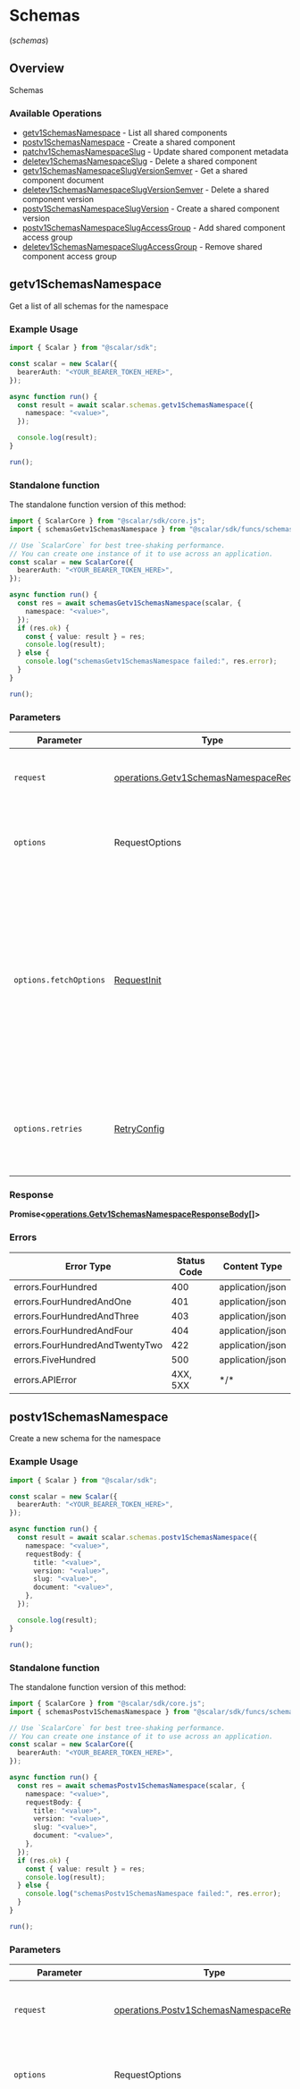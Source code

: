 # Schemas
(*schemas*)

## Overview

Schemas

### Available Operations

* [getv1SchemasNamespace](#getv1schemasnamespace) - List all shared components
* [postv1SchemasNamespace](#postv1schemasnamespace) - Create a shared component
* [patchv1SchemasNamespaceSlug](#patchv1schemasnamespaceslug) - Update shared component metadata
* [deletev1SchemasNamespaceSlug](#deletev1schemasnamespaceslug) - Delete a shared component
* [getv1SchemasNamespaceSlugVersionSemver](#getv1schemasnamespaceslugversionsemver) - Get a shared component document
* [deletev1SchemasNamespaceSlugVersionSemver](#deletev1schemasnamespaceslugversionsemver) - Delete a shared component version
* [postv1SchemasNamespaceSlugVersion](#postv1schemasnamespaceslugversion) - Create a shared component version
* [postv1SchemasNamespaceSlugAccessGroup](#postv1schemasnamespaceslugaccessgroup) - Add shared component access group
* [deletev1SchemasNamespaceSlugAccessGroup](#deletev1schemasnamespaceslugaccessgroup) - Remove shared component access group

## getv1SchemasNamespace

Get a list of all schemas for the namespace

### Example Usage

```typescript
import { Scalar } from "@scalar/sdk";

const scalar = new Scalar({
  bearerAuth: "<YOUR_BEARER_TOKEN_HERE>",
});

async function run() {
  const result = await scalar.schemas.getv1SchemasNamespace({
    namespace: "<value>",
  });

  console.log(result);
}

run();
```

### Standalone function

The standalone function version of this method:

```typescript
import { ScalarCore } from "@scalar/sdk/core.js";
import { schemasGetv1SchemasNamespace } from "@scalar/sdk/funcs/schemasGetv1SchemasNamespace.js";

// Use `ScalarCore` for best tree-shaking performance.
// You can create one instance of it to use across an application.
const scalar = new ScalarCore({
  bearerAuth: "<YOUR_BEARER_TOKEN_HERE>",
});

async function run() {
  const res = await schemasGetv1SchemasNamespace(scalar, {
    namespace: "<value>",
  });
  if (res.ok) {
    const { value: result } = res;
    console.log(result);
  } else {
    console.log("schemasGetv1SchemasNamespace failed:", res.error);
  }
}

run();
```

### Parameters

| Parameter                                                                                                                                                                      | Type                                                                                                                                                                           | Required                                                                                                                                                                       | Description                                                                                                                                                                    |
| ------------------------------------------------------------------------------------------------------------------------------------------------------------------------------ | ------------------------------------------------------------------------------------------------------------------------------------------------------------------------------ | ------------------------------------------------------------------------------------------------------------------------------------------------------------------------------ | ------------------------------------------------------------------------------------------------------------------------------------------------------------------------------ |
| `request`                                                                                                                                                                      | [operations.Getv1SchemasNamespaceRequest](../../models/operations/getv1schemasnamespacerequest.md)                                                                             | :heavy_check_mark:                                                                                                                                                             | The request object to use for the request.                                                                                                                                     |
| `options`                                                                                                                                                                      | RequestOptions                                                                                                                                                                 | :heavy_minus_sign:                                                                                                                                                             | Used to set various options for making HTTP requests.                                                                                                                          |
| `options.fetchOptions`                                                                                                                                                         | [RequestInit](https://developer.mozilla.org/en-US/docs/Web/API/Request/Request#options)                                                                                        | :heavy_minus_sign:                                                                                                                                                             | Options that are passed to the underlying HTTP request. This can be used to inject extra headers for examples. All `Request` options, except `method` and `body`, are allowed. |
| `options.retries`                                                                                                                                                              | [RetryConfig](../../lib/utils/retryconfig.md)                                                                                                                                  | :heavy_minus_sign:                                                                                                                                                             | Enables retrying HTTP requests under certain failure conditions.                                                                                                               |

### Response

**Promise\<[operations.Getv1SchemasNamespaceResponseBody[]](../../models/.md)\>**

### Errors

| Error Type                     | Status Code                    | Content Type                   |
| ------------------------------ | ------------------------------ | ------------------------------ |
| errors.FourHundred             | 400                            | application/json               |
| errors.FourHundredAndOne       | 401                            | application/json               |
| errors.FourHundredAndThree     | 403                            | application/json               |
| errors.FourHundredAndFour      | 404                            | application/json               |
| errors.FourHundredAndTwentyTwo | 422                            | application/json               |
| errors.FiveHundred             | 500                            | application/json               |
| errors.APIError                | 4XX, 5XX                       | \*/\*                          |

## postv1SchemasNamespace

Create a new schema for the namespace

### Example Usage

```typescript
import { Scalar } from "@scalar/sdk";

const scalar = new Scalar({
  bearerAuth: "<YOUR_BEARER_TOKEN_HERE>",
});

async function run() {
  const result = await scalar.schemas.postv1SchemasNamespace({
    namespace: "<value>",
    requestBody: {
      title: "<value>",
      version: "<value>",
      slug: "<value>",
      document: "<value>",
    },
  });

  console.log(result);
}

run();
```

### Standalone function

The standalone function version of this method:

```typescript
import { ScalarCore } from "@scalar/sdk/core.js";
import { schemasPostv1SchemasNamespace } from "@scalar/sdk/funcs/schemasPostv1SchemasNamespace.js";

// Use `ScalarCore` for best tree-shaking performance.
// You can create one instance of it to use across an application.
const scalar = new ScalarCore({
  bearerAuth: "<YOUR_BEARER_TOKEN_HERE>",
});

async function run() {
  const res = await schemasPostv1SchemasNamespace(scalar, {
    namespace: "<value>",
    requestBody: {
      title: "<value>",
      version: "<value>",
      slug: "<value>",
      document: "<value>",
    },
  });
  if (res.ok) {
    const { value: result } = res;
    console.log(result);
  } else {
    console.log("schemasPostv1SchemasNamespace failed:", res.error);
  }
}

run();
```

### Parameters

| Parameter                                                                                                                                                                      | Type                                                                                                                                                                           | Required                                                                                                                                                                       | Description                                                                                                                                                                    |
| ------------------------------------------------------------------------------------------------------------------------------------------------------------------------------ | ------------------------------------------------------------------------------------------------------------------------------------------------------------------------------ | ------------------------------------------------------------------------------------------------------------------------------------------------------------------------------ | ------------------------------------------------------------------------------------------------------------------------------------------------------------------------------ |
| `request`                                                                                                                                                                      | [operations.Postv1SchemasNamespaceRequest](../../models/operations/postv1schemasnamespacerequest.md)                                                                           | :heavy_check_mark:                                                                                                                                                             | The request object to use for the request.                                                                                                                                     |
| `options`                                                                                                                                                                      | RequestOptions                                                                                                                                                                 | :heavy_minus_sign:                                                                                                                                                             | Used to set various options for making HTTP requests.                                                                                                                          |
| `options.fetchOptions`                                                                                                                                                         | [RequestInit](https://developer.mozilla.org/en-US/docs/Web/API/Request/Request#options)                                                                                        | :heavy_minus_sign:                                                                                                                                                             | Options that are passed to the underlying HTTP request. This can be used to inject extra headers for examples. All `Request` options, except `method` and `body`, are allowed. |
| `options.retries`                                                                                                                                                              | [RetryConfig](../../lib/utils/retryconfig.md)                                                                                                                                  | :heavy_minus_sign:                                                                                                                                                             | Enables retrying HTTP requests under certain failure conditions.                                                                                                               |

### Response

**Promise\<[operations.Postv1SchemasNamespaceResponseBody](../../models/operations/postv1schemasnamespaceresponsebody.md)\>**

### Errors

| Error Type                     | Status Code                    | Content Type                   |
| ------------------------------ | ------------------------------ | ------------------------------ |
| errors.FourHundred             | 400                            | application/json               |
| errors.FourHundredAndOne       | 401                            | application/json               |
| errors.FourHundredAndThree     | 403                            | application/json               |
| errors.FourHundredAndFour      | 404                            | application/json               |
| errors.FourHundredAndTwentyTwo | 422                            | application/json               |
| errors.FiveHundred             | 500                            | application/json               |
| errors.APIError                | 4XX, 5XX                       | \*/\*                          |

## patchv1SchemasNamespaceSlug

Update schema metadata

### Example Usage

```typescript
import { Scalar } from "@scalar/sdk";

const scalar = new Scalar({
  bearerAuth: "<YOUR_BEARER_TOKEN_HERE>",
});

async function run() {
  const result = await scalar.schemas.patchv1SchemasNamespaceSlug({
    namespace: "<value>",
    slug: "<value>",
    requestBody: {},
  });

  console.log(result);
}

run();
```

### Standalone function

The standalone function version of this method:

```typescript
import { ScalarCore } from "@scalar/sdk/core.js";
import { schemasPatchv1SchemasNamespaceSlug } from "@scalar/sdk/funcs/schemasPatchv1SchemasNamespaceSlug.js";

// Use `ScalarCore` for best tree-shaking performance.
// You can create one instance of it to use across an application.
const scalar = new ScalarCore({
  bearerAuth: "<YOUR_BEARER_TOKEN_HERE>",
});

async function run() {
  const res = await schemasPatchv1SchemasNamespaceSlug(scalar, {
    namespace: "<value>",
    slug: "<value>",
    requestBody: {},
  });
  if (res.ok) {
    const { value: result } = res;
    console.log(result);
  } else {
    console.log("schemasPatchv1SchemasNamespaceSlug failed:", res.error);
  }
}

run();
```

### Parameters

| Parameter                                                                                                                                                                      | Type                                                                                                                                                                           | Required                                                                                                                                                                       | Description                                                                                                                                                                    |
| ------------------------------------------------------------------------------------------------------------------------------------------------------------------------------ | ------------------------------------------------------------------------------------------------------------------------------------------------------------------------------ | ------------------------------------------------------------------------------------------------------------------------------------------------------------------------------ | ------------------------------------------------------------------------------------------------------------------------------------------------------------------------------ |
| `request`                                                                                                                                                                      | [operations.Patchv1SchemasNamespaceSlugRequest](../../models/operations/patchv1schemasnamespaceslugrequest.md)                                                                 | :heavy_check_mark:                                                                                                                                                             | The request object to use for the request.                                                                                                                                     |
| `options`                                                                                                                                                                      | RequestOptions                                                                                                                                                                 | :heavy_minus_sign:                                                                                                                                                             | Used to set various options for making HTTP requests.                                                                                                                          |
| `options.fetchOptions`                                                                                                                                                         | [RequestInit](https://developer.mozilla.org/en-US/docs/Web/API/Request/Request#options)                                                                                        | :heavy_minus_sign:                                                                                                                                                             | Options that are passed to the underlying HTTP request. This can be used to inject extra headers for examples. All `Request` options, except `method` and `body`, are allowed. |
| `options.retries`                                                                                                                                                              | [RetryConfig](../../lib/utils/retryconfig.md)                                                                                                                                  | :heavy_minus_sign:                                                                                                                                                             | Enables retrying HTTP requests under certain failure conditions.                                                                                                               |

### Response

**Promise\<[any](../../models/.md)\>**

### Errors

| Error Type                     | Status Code                    | Content Type                   |
| ------------------------------ | ------------------------------ | ------------------------------ |
| errors.FourHundred             | 400                            | application/json               |
| errors.FourHundredAndOne       | 401                            | application/json               |
| errors.FourHundredAndThree     | 403                            | application/json               |
| errors.FourHundredAndFour      | 404                            | application/json               |
| errors.FourHundredAndTwentyTwo | 422                            | application/json               |
| errors.FiveHundred             | 500                            | application/json               |
| errors.APIError                | 4XX, 5XX                       | \*/\*                          |

## deletev1SchemasNamespaceSlug

Delete a specific schema and all of the related versions

### Example Usage

```typescript
import { Scalar } from "@scalar/sdk";

const scalar = new Scalar({
  bearerAuth: "<YOUR_BEARER_TOKEN_HERE>",
});

async function run() {
  const result = await scalar.schemas.deletev1SchemasNamespaceSlug({
    namespace: "<value>",
    slug: "<value>",
  });

  console.log(result);
}

run();
```

### Standalone function

The standalone function version of this method:

```typescript
import { ScalarCore } from "@scalar/sdk/core.js";
import { schemasDeletev1SchemasNamespaceSlug } from "@scalar/sdk/funcs/schemasDeletev1SchemasNamespaceSlug.js";

// Use `ScalarCore` for best tree-shaking performance.
// You can create one instance of it to use across an application.
const scalar = new ScalarCore({
  bearerAuth: "<YOUR_BEARER_TOKEN_HERE>",
});

async function run() {
  const res = await schemasDeletev1SchemasNamespaceSlug(scalar, {
    namespace: "<value>",
    slug: "<value>",
  });
  if (res.ok) {
    const { value: result } = res;
    console.log(result);
  } else {
    console.log("schemasDeletev1SchemasNamespaceSlug failed:", res.error);
  }
}

run();
```

### Parameters

| Parameter                                                                                                                                                                      | Type                                                                                                                                                                           | Required                                                                                                                                                                       | Description                                                                                                                                                                    |
| ------------------------------------------------------------------------------------------------------------------------------------------------------------------------------ | ------------------------------------------------------------------------------------------------------------------------------------------------------------------------------ | ------------------------------------------------------------------------------------------------------------------------------------------------------------------------------ | ------------------------------------------------------------------------------------------------------------------------------------------------------------------------------ |
| `request`                                                                                                                                                                      | [operations.Deletev1SchemasNamespaceSlugRequest](../../models/operations/deletev1schemasnamespaceslugrequest.md)                                                               | :heavy_check_mark:                                                                                                                                                             | The request object to use for the request.                                                                                                                                     |
| `options`                                                                                                                                                                      | RequestOptions                                                                                                                                                                 | :heavy_minus_sign:                                                                                                                                                             | Used to set various options for making HTTP requests.                                                                                                                          |
| `options.fetchOptions`                                                                                                                                                         | [RequestInit](https://developer.mozilla.org/en-US/docs/Web/API/Request/Request#options)                                                                                        | :heavy_minus_sign:                                                                                                                                                             | Options that are passed to the underlying HTTP request. This can be used to inject extra headers for examples. All `Request` options, except `method` and `body`, are allowed. |
| `options.retries`                                                                                                                                                              | [RetryConfig](../../lib/utils/retryconfig.md)                                                                                                                                  | :heavy_minus_sign:                                                                                                                                                             | Enables retrying HTTP requests under certain failure conditions.                                                                                                               |

### Response

**Promise\<[any](../../models/.md)\>**

### Errors

| Error Type                     | Status Code                    | Content Type                   |
| ------------------------------ | ------------------------------ | ------------------------------ |
| errors.FourHundred             | 400                            | application/json               |
| errors.FourHundredAndOne       | 401                            | application/json               |
| errors.FourHundredAndThree     | 403                            | application/json               |
| errors.FourHundredAndFour      | 404                            | application/json               |
| errors.FourHundredAndTwentyTwo | 422                            | application/json               |
| errors.FiveHundred             | 500                            | application/json               |
| errors.APIError                | 4XX, 5XX                       | \*/\*                          |

## getv1SchemasNamespaceSlugVersionSemver

Get a specific schema document

### Example Usage

```typescript
import { Scalar } from "@scalar/sdk";

const scalar = new Scalar({
  bearerAuth: "<YOUR_BEARER_TOKEN_HERE>",
});

async function run() {
  const result = await scalar.schemas.getv1SchemasNamespaceSlugVersionSemver({
    namespace: "<value>",
    slug: "<value>",
    semver: "<value>",
  });

  console.log(result);
}

run();
```

### Standalone function

The standalone function version of this method:

```typescript
import { ScalarCore } from "@scalar/sdk/core.js";
import { schemasGetv1SchemasNamespaceSlugVersionSemver } from "@scalar/sdk/funcs/schemasGetv1SchemasNamespaceSlugVersionSemver.js";

// Use `ScalarCore` for best tree-shaking performance.
// You can create one instance of it to use across an application.
const scalar = new ScalarCore({
  bearerAuth: "<YOUR_BEARER_TOKEN_HERE>",
});

async function run() {
  const res = await schemasGetv1SchemasNamespaceSlugVersionSemver(scalar, {
    namespace: "<value>",
    slug: "<value>",
    semver: "<value>",
  });
  if (res.ok) {
    const { value: result } = res;
    console.log(result);
  } else {
    console.log("schemasGetv1SchemasNamespaceSlugVersionSemver failed:", res.error);
  }
}

run();
```

### Parameters

| Parameter                                                                                                                                                                      | Type                                                                                                                                                                           | Required                                                                                                                                                                       | Description                                                                                                                                                                    |
| ------------------------------------------------------------------------------------------------------------------------------------------------------------------------------ | ------------------------------------------------------------------------------------------------------------------------------------------------------------------------------ | ------------------------------------------------------------------------------------------------------------------------------------------------------------------------------ | ------------------------------------------------------------------------------------------------------------------------------------------------------------------------------ |
| `request`                                                                                                                                                                      | [operations.Getv1SchemasNamespaceSlugVersionSemverRequest](../../models/operations/getv1schemasnamespaceslugversionsemverrequest.md)                                           | :heavy_check_mark:                                                                                                                                                             | The request object to use for the request.                                                                                                                                     |
| `options`                                                                                                                                                                      | RequestOptions                                                                                                                                                                 | :heavy_minus_sign:                                                                                                                                                             | Used to set various options for making HTTP requests.                                                                                                                          |
| `options.fetchOptions`                                                                                                                                                         | [RequestInit](https://developer.mozilla.org/en-US/docs/Web/API/Request/Request#options)                                                                                        | :heavy_minus_sign:                                                                                                                                                             | Options that are passed to the underlying HTTP request. This can be used to inject extra headers for examples. All `Request` options, except `method` and `body`, are allowed. |
| `options.retries`                                                                                                                                                              | [RetryConfig](../../lib/utils/retryconfig.md)                                                                                                                                  | :heavy_minus_sign:                                                                                                                                                             | Enables retrying HTTP requests under certain failure conditions.                                                                                                               |

### Response

**Promise\<[operations.Getv1SchemasNamespaceSlugVersionSemverResponseBody](../../models/operations/getv1schemasnamespaceslugversionsemverresponsebody.md)\>**

### Errors

| Error Type                     | Status Code                    | Content Type                   |
| ------------------------------ | ------------------------------ | ------------------------------ |
| errors.FourHundred             | 400                            | application/json               |
| errors.FourHundredAndOne       | 401                            | application/json               |
| errors.FourHundredAndThree     | 403                            | application/json               |
| errors.FourHundredAndFour      | 404                            | application/json               |
| errors.FourHundredAndTwentyTwo | 422                            | application/json               |
| errors.FiveHundred             | 500                            | application/json               |
| errors.APIError                | 4XX, 5XX                       | \*/\*                          |

## deletev1SchemasNamespaceSlugVersionSemver

Delete a specific schema version

### Example Usage

```typescript
import { Scalar } from "@scalar/sdk";

const scalar = new Scalar({
  bearerAuth: "<YOUR_BEARER_TOKEN_HERE>",
});

async function run() {
  const result = await scalar.schemas.deletev1SchemasNamespaceSlugVersionSemver({
    namespace: "<value>",
    slug: "<value>",
    semver: "<value>",
  });

  console.log(result);
}

run();
```

### Standalone function

The standalone function version of this method:

```typescript
import { ScalarCore } from "@scalar/sdk/core.js";
import { schemasDeletev1SchemasNamespaceSlugVersionSemver } from "@scalar/sdk/funcs/schemasDeletev1SchemasNamespaceSlugVersionSemver.js";

// Use `ScalarCore` for best tree-shaking performance.
// You can create one instance of it to use across an application.
const scalar = new ScalarCore({
  bearerAuth: "<YOUR_BEARER_TOKEN_HERE>",
});

async function run() {
  const res = await schemasDeletev1SchemasNamespaceSlugVersionSemver(scalar, {
    namespace: "<value>",
    slug: "<value>",
    semver: "<value>",
  });
  if (res.ok) {
    const { value: result } = res;
    console.log(result);
  } else {
    console.log("schemasDeletev1SchemasNamespaceSlugVersionSemver failed:", res.error);
  }
}

run();
```

### Parameters

| Parameter                                                                                                                                                                      | Type                                                                                                                                                                           | Required                                                                                                                                                                       | Description                                                                                                                                                                    |
| ------------------------------------------------------------------------------------------------------------------------------------------------------------------------------ | ------------------------------------------------------------------------------------------------------------------------------------------------------------------------------ | ------------------------------------------------------------------------------------------------------------------------------------------------------------------------------ | ------------------------------------------------------------------------------------------------------------------------------------------------------------------------------ |
| `request`                                                                                                                                                                      | [operations.Deletev1SchemasNamespaceSlugVersionSemverRequest](../../models/operations/deletev1schemasnamespaceslugversionsemverrequest.md)                                     | :heavy_check_mark:                                                                                                                                                             | The request object to use for the request.                                                                                                                                     |
| `options`                                                                                                                                                                      | RequestOptions                                                                                                                                                                 | :heavy_minus_sign:                                                                                                                                                             | Used to set various options for making HTTP requests.                                                                                                                          |
| `options.fetchOptions`                                                                                                                                                         | [RequestInit](https://developer.mozilla.org/en-US/docs/Web/API/Request/Request#options)                                                                                        | :heavy_minus_sign:                                                                                                                                                             | Options that are passed to the underlying HTTP request. This can be used to inject extra headers for examples. All `Request` options, except `method` and `body`, are allowed. |
| `options.retries`                                                                                                                                                              | [RetryConfig](../../lib/utils/retryconfig.md)                                                                                                                                  | :heavy_minus_sign:                                                                                                                                                             | Enables retrying HTTP requests under certain failure conditions.                                                                                                               |

### Response

**Promise\<[any](../../models/.md)\>**

### Errors

| Error Type                     | Status Code                    | Content Type                   |
| ------------------------------ | ------------------------------ | ------------------------------ |
| errors.FourHundred             | 400                            | application/json               |
| errors.FourHundredAndOne       | 401                            | application/json               |
| errors.FourHundredAndThree     | 403                            | application/json               |
| errors.FourHundredAndFour      | 404                            | application/json               |
| errors.FourHundredAndTwentyTwo | 422                            | application/json               |
| errors.FiveHundred             | 500                            | application/json               |
| errors.APIError                | 4XX, 5XX                       | \*/\*                          |

## postv1SchemasNamespaceSlugVersion

Create a shared component version

### Example Usage

```typescript
import { Scalar } from "@scalar/sdk";

const scalar = new Scalar({
  bearerAuth: "<YOUR_BEARER_TOKEN_HERE>",
});

async function run() {
  const result = await scalar.schemas.postv1SchemasNamespaceSlugVersion({
    namespace: "<value>",
    slug: "<value>",
    requestBody: {
      version: "<value>",
      document: "<value>",
    },
  });

  console.log(result);
}

run();
```

### Standalone function

The standalone function version of this method:

```typescript
import { ScalarCore } from "@scalar/sdk/core.js";
import { schemasPostv1SchemasNamespaceSlugVersion } from "@scalar/sdk/funcs/schemasPostv1SchemasNamespaceSlugVersion.js";

// Use `ScalarCore` for best tree-shaking performance.
// You can create one instance of it to use across an application.
const scalar = new ScalarCore({
  bearerAuth: "<YOUR_BEARER_TOKEN_HERE>",
});

async function run() {
  const res = await schemasPostv1SchemasNamespaceSlugVersion(scalar, {
    namespace: "<value>",
    slug: "<value>",
    requestBody: {
      version: "<value>",
      document: "<value>",
    },
  });
  if (res.ok) {
    const { value: result } = res;
    console.log(result);
  } else {
    console.log("schemasPostv1SchemasNamespaceSlugVersion failed:", res.error);
  }
}

run();
```

### Parameters

| Parameter                                                                                                                                                                      | Type                                                                                                                                                                           | Required                                                                                                                                                                       | Description                                                                                                                                                                    |
| ------------------------------------------------------------------------------------------------------------------------------------------------------------------------------ | ------------------------------------------------------------------------------------------------------------------------------------------------------------------------------ | ------------------------------------------------------------------------------------------------------------------------------------------------------------------------------ | ------------------------------------------------------------------------------------------------------------------------------------------------------------------------------ |
| `request`                                                                                                                                                                      | [operations.Postv1SchemasNamespaceSlugVersionRequest](../../models/operations/postv1schemasnamespaceslugversionrequest.md)                                                     | :heavy_check_mark:                                                                                                                                                             | The request object to use for the request.                                                                                                                                     |
| `options`                                                                                                                                                                      | RequestOptions                                                                                                                                                                 | :heavy_minus_sign:                                                                                                                                                             | Used to set various options for making HTTP requests.                                                                                                                          |
| `options.fetchOptions`                                                                                                                                                         | [RequestInit](https://developer.mozilla.org/en-US/docs/Web/API/Request/Request#options)                                                                                        | :heavy_minus_sign:                                                                                                                                                             | Options that are passed to the underlying HTTP request. This can be used to inject extra headers for examples. All `Request` options, except `method` and `body`, are allowed. |
| `options.retries`                                                                                                                                                              | [RetryConfig](../../lib/utils/retryconfig.md)                                                                                                                                  | :heavy_minus_sign:                                                                                                                                                             | Enables retrying HTTP requests under certain failure conditions.                                                                                                               |

### Response

**Promise\<[operations.Postv1SchemasNamespaceSlugVersionResponseBody](../../models/operations/postv1schemasnamespaceslugversionresponsebody.md)\>**

### Errors

| Error Type                     | Status Code                    | Content Type                   |
| ------------------------------ | ------------------------------ | ------------------------------ |
| errors.FourHundred             | 400                            | application/json               |
| errors.FourHundredAndOne       | 401                            | application/json               |
| errors.FourHundredAndThree     | 403                            | application/json               |
| errors.FourHundredAndFour      | 404                            | application/json               |
| errors.FourHundredAndTwentyTwo | 422                            | application/json               |
| errors.FiveHundred             | 500                            | application/json               |
| errors.APIError                | 4XX, 5XX                       | \*/\*                          |

## postv1SchemasNamespaceSlugAccessGroup

Add access group to schema

### Example Usage

```typescript
import { Scalar } from "@scalar/sdk";

const scalar = new Scalar({
  bearerAuth: "<YOUR_BEARER_TOKEN_HERE>",
});

async function run() {
  const result = await scalar.schemas.postv1SchemasNamespaceSlugAccessGroup({
    namespace: "<value>",
    slug: "<value>",
    requestBody: {
      accessGroupSlug: "<value>",
    },
  });

  console.log(result);
}

run();
```

### Standalone function

The standalone function version of this method:

```typescript
import { ScalarCore } from "@scalar/sdk/core.js";
import { schemasPostv1SchemasNamespaceSlugAccessGroup } from "@scalar/sdk/funcs/schemasPostv1SchemasNamespaceSlugAccessGroup.js";

// Use `ScalarCore` for best tree-shaking performance.
// You can create one instance of it to use across an application.
const scalar = new ScalarCore({
  bearerAuth: "<YOUR_BEARER_TOKEN_HERE>",
});

async function run() {
  const res = await schemasPostv1SchemasNamespaceSlugAccessGroup(scalar, {
    namespace: "<value>",
    slug: "<value>",
    requestBody: {
      accessGroupSlug: "<value>",
    },
  });
  if (res.ok) {
    const { value: result } = res;
    console.log(result);
  } else {
    console.log("schemasPostv1SchemasNamespaceSlugAccessGroup failed:", res.error);
  }
}

run();
```

### Parameters

| Parameter                                                                                                                                                                      | Type                                                                                                                                                                           | Required                                                                                                                                                                       | Description                                                                                                                                                                    |
| ------------------------------------------------------------------------------------------------------------------------------------------------------------------------------ | ------------------------------------------------------------------------------------------------------------------------------------------------------------------------------ | ------------------------------------------------------------------------------------------------------------------------------------------------------------------------------ | ------------------------------------------------------------------------------------------------------------------------------------------------------------------------------ |
| `request`                                                                                                                                                                      | [operations.Postv1SchemasNamespaceSlugAccessGroupRequest](../../models/operations/postv1schemasnamespaceslugaccessgrouprequest.md)                                             | :heavy_check_mark:                                                                                                                                                             | The request object to use for the request.                                                                                                                                     |
| `options`                                                                                                                                                                      | RequestOptions                                                                                                                                                                 | :heavy_minus_sign:                                                                                                                                                             | Used to set various options for making HTTP requests.                                                                                                                          |
| `options.fetchOptions`                                                                                                                                                         | [RequestInit](https://developer.mozilla.org/en-US/docs/Web/API/Request/Request#options)                                                                                        | :heavy_minus_sign:                                                                                                                                                             | Options that are passed to the underlying HTTP request. This can be used to inject extra headers for examples. All `Request` options, except `method` and `body`, are allowed. |
| `options.retries`                                                                                                                                                              | [RetryConfig](../../lib/utils/retryconfig.md)                                                                                                                                  | :heavy_minus_sign:                                                                                                                                                             | Enables retrying HTTP requests under certain failure conditions.                                                                                                               |

### Response

**Promise\<[any](../../models/.md)\>**

### Errors

| Error Type                     | Status Code                    | Content Type                   |
| ------------------------------ | ------------------------------ | ------------------------------ |
| errors.FourHundred             | 400                            | application/json               |
| errors.FourHundredAndOne       | 401                            | application/json               |
| errors.FourHundredAndThree     | 403                            | application/json               |
| errors.FourHundredAndFour      | 404                            | application/json               |
| errors.FourHundredAndTwentyTwo | 422                            | application/json               |
| errors.FiveHundred             | 500                            | application/json               |
| errors.APIError                | 4XX, 5XX                       | \*/\*                          |

## deletev1SchemasNamespaceSlugAccessGroup

Delete access group for schema

### Example Usage

```typescript
import { Scalar } from "@scalar/sdk";

const scalar = new Scalar({
  bearerAuth: "<YOUR_BEARER_TOKEN_HERE>",
});

async function run() {
  const result = await scalar.schemas.deletev1SchemasNamespaceSlugAccessGroup({
    namespace: "<value>",
    slug: "<value>",
    requestBody: {
      accessGroupSlug: "<value>",
    },
  });

  console.log(result);
}

run();
```

### Standalone function

The standalone function version of this method:

```typescript
import { ScalarCore } from "@scalar/sdk/core.js";
import { schemasDeletev1SchemasNamespaceSlugAccessGroup } from "@scalar/sdk/funcs/schemasDeletev1SchemasNamespaceSlugAccessGroup.js";

// Use `ScalarCore` for best tree-shaking performance.
// You can create one instance of it to use across an application.
const scalar = new ScalarCore({
  bearerAuth: "<YOUR_BEARER_TOKEN_HERE>",
});

async function run() {
  const res = await schemasDeletev1SchemasNamespaceSlugAccessGroup(scalar, {
    namespace: "<value>",
    slug: "<value>",
    requestBody: {
      accessGroupSlug: "<value>",
    },
  });
  if (res.ok) {
    const { value: result } = res;
    console.log(result);
  } else {
    console.log("schemasDeletev1SchemasNamespaceSlugAccessGroup failed:", res.error);
  }
}

run();
```

### Parameters

| Parameter                                                                                                                                                                      | Type                                                                                                                                                                           | Required                                                                                                                                                                       | Description                                                                                                                                                                    |
| ------------------------------------------------------------------------------------------------------------------------------------------------------------------------------ | ------------------------------------------------------------------------------------------------------------------------------------------------------------------------------ | ------------------------------------------------------------------------------------------------------------------------------------------------------------------------------ | ------------------------------------------------------------------------------------------------------------------------------------------------------------------------------ |
| `request`                                                                                                                                                                      | [operations.Deletev1SchemasNamespaceSlugAccessGroupRequest](../../models/operations/deletev1schemasnamespaceslugaccessgrouprequest.md)                                         | :heavy_check_mark:                                                                                                                                                             | The request object to use for the request.                                                                                                                                     |
| `options`                                                                                                                                                                      | RequestOptions                                                                                                                                                                 | :heavy_minus_sign:                                                                                                                                                             | Used to set various options for making HTTP requests.                                                                                                                          |
| `options.fetchOptions`                                                                                                                                                         | [RequestInit](https://developer.mozilla.org/en-US/docs/Web/API/Request/Request#options)                                                                                        | :heavy_minus_sign:                                                                                                                                                             | Options that are passed to the underlying HTTP request. This can be used to inject extra headers for examples. All `Request` options, except `method` and `body`, are allowed. |
| `options.retries`                                                                                                                                                              | [RetryConfig](../../lib/utils/retryconfig.md)                                                                                                                                  | :heavy_minus_sign:                                                                                                                                                             | Enables retrying HTTP requests under certain failure conditions.                                                                                                               |

### Response

**Promise\<[any](../../models/.md)\>**

### Errors

| Error Type                     | Status Code                    | Content Type                   |
| ------------------------------ | ------------------------------ | ------------------------------ |
| errors.FourHundred             | 400                            | application/json               |
| errors.FourHundredAndOne       | 401                            | application/json               |
| errors.FourHundredAndThree     | 403                            | application/json               |
| errors.FourHundredAndFour      | 404                            | application/json               |
| errors.FourHundredAndTwentyTwo | 422                            | application/json               |
| errors.FiveHundred             | 500                            | application/json               |
| errors.APIError                | 4XX, 5XX                       | \*/\*                          |